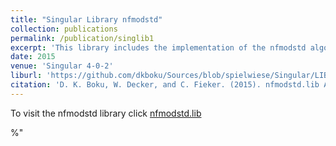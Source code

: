 ```yaml
---
title: "Singular Library nfmodstd"
collection: publications
permalink: /publication/singlib1
excerpt: 'This library includes the implementation of the nfmodstd algorithm given in the Boku et. al. paper <u><a href="http://dkboku.github.io/files/nfmodstd.pdf"> nfmodstd.pdf </a></u>'
date: 2015
venue: 'Singular 4-0-2'
liburl: 'https://github.com/dkboku/Sources/blob/spielwiese/Singular/LIB/nfmodstd.lib'
citation: 'D. K. Boku, W. Decker, and C. Fieker. (2015). nfmodstd.lib A Singular 4-0-2 library for computing Groebner bases of ideals in polynomial rings over algebraic number fields.'
---
```

To visit the nfmodstd library click <a href="https://github.com/dkboku/Sources/blob/spielwiese/Singular/LIB/nfmodstd.lib"> nfmodstd.lib </a>

%&quot;
